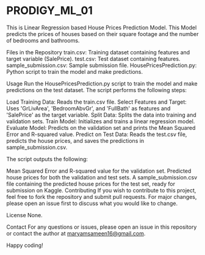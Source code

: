 # PRODIGY_ML_01

This is Linear Regression based House Prices Prediction Model.
This Model predicts the prices of houses based on their square footage and the number of bedrooms and bathrooms.

Files in the Repository
train.csv: Training dataset containing features and target variable (SalePrice).
test.csv: Test dataset containing features.
sample_submission.csv: Sample submission file.
HousePricesPrediction.py: Python script to train the model and make predictions.

Usage
Run the HousePricesPrediction.py script to train the model and make predictions on the test dataset. The script performs the following steps:

Load Training Data: Reads the train.csv file.
Select Features and Target: Uses 'GrLivArea', 'BedroomAbvGr', and 'FullBath' as features and 'SalePrice' as the target variable.
Split Data: Splits the data into training and validation sets.
Train Model: Initializes and trains a linear regression model.
Evaluate Model: Predicts on the validation set and prints the Mean Squared Error and R-squared value.
Predict on Test Data: Reads the test.csv file, predicts the house prices, and saves the predictions in sample_submission.csv.

The script outputs the following:

Mean Squared Error and R-squared value for the validation set.
Predicted house prices for both the validation and test sets.
A sample_submission.csv file containing the predicted house prices for the test set, ready for submission on Kaggle.
Contributing
If you wish to contribute to this project, feel free to fork the repository and submit pull requests. For major changes, please open an issue first to discuss what you would like to change.

License
None.

Contact
For any questions or issues, please open an issue in this repository or contact the author at maryamsameen16@gmail.com.

Happy coding!
